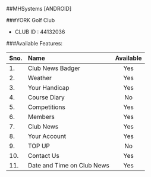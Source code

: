 ##MHSystems [ANDROID]

###YORK Golf Club
- CLUB ID : 44132036

###Available Features:

| Sno. | Name              | Available      |
| ---- |:----------------  | :------------: |
| 1.   | Club News Badger  | Yes            |
| 2.   | Weather           | Yes            |
| 3.   | Your Handicap     | Yes            |
| 4.   | Course Diary      | No             |
| 5.   | Competitions      | Yes            |
| 6.   | Members           | Yes            |
| 7.   | Club News         | Yes            |
| 8.   | Your Account      | Yes            |
| 9.   | TOP UP            | No             |
| 10.  | Contact Us        | Yes            |
| 11.  | Date and Time on Club News | Yes   |